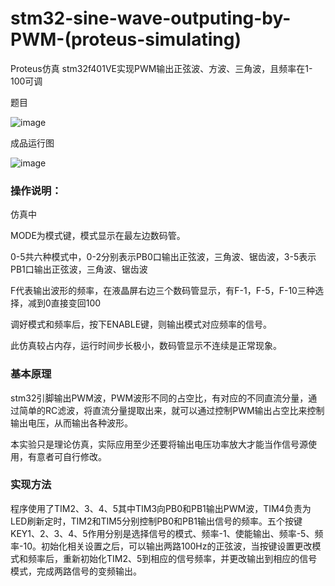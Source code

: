# stm32-sine-wave-outputing-by-PWM-(proteus-simulating)
Proteus仿真 stm32f401VE实现PWM输出正弦波、方波、三角波，且频率在1-100可调

 题目

![image](https://user-images.githubusercontent.com/61747149/194799274-8cd1746e-95de-4027-a838-27941f98b541.png)

 成品运行图

![image](https://user-images.githubusercontent.com/61747149/194800233-928ad00a-2e50-4986-8c46-d2ba6ed069d3.png)

### 操作说明：
仿真中

MODE为模式键，模式显示在最左边数码管。

0-5共六种模式中，0-2分别表示PB0口输出正弦波，三角波、锯齿波，3-5表示PB1口输出正弦波，三角波、锯齿波

F代表输出波形的频率，在液晶屏右边三个数码管显示，有F-1，F-5，F-10三种选择，减到0直接变回100

调好模式和频率后，按下ENABLE键，则输出模式对应频率的信号。

此仿真较占内存，运行时间步长极小，数码管显示不连续是正常现象。


### 基本原理
stm32引脚输出PWM波，PWM波形不同的占空比，有对应的不同直流分量，通过简单的RC滤波，将直流分量提取出来，就可以通过控制PWM输出占空比来控制输出电压，从而输出各种波形。

本实验只是理论仿真，实际应用至少还要将输出电压功率放大才能当作信号源使用，有意者可自行修改。

### 实现方法
程序使用了TIM2、3、4、5其中TIM3向PB0和PB1输出PWM波，TIM4负责为LED刷新定时，TIM2和TIM5分别控制PB0和PB1输出信号的频率。五个按键KEY1、2、3、4、5作用分别是选择信号的模式、频率-1、使能输出、频率-5、频率-10。初始化相关设置之后，可以输出两路100Hz的正弦波，当按键设置更改模式和频率后，重新初始化TIM2、5到相应的信号频率，并更改输出到相应的信号模式，完成两路信号的变频输出。
